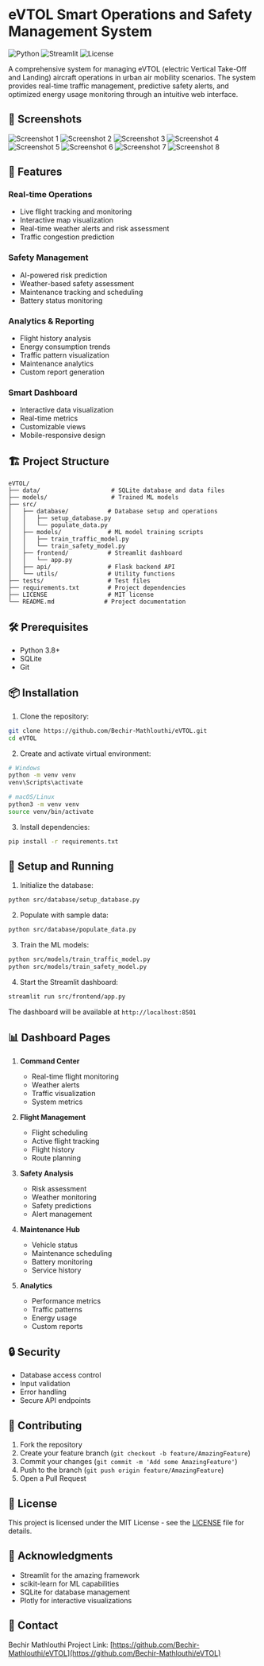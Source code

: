 # eVTOL Smart Operations and Safety Management System

![Python](https://img.shields.io/badge/python-v3.8+-blue.svg)
![Streamlit](https://img.shields.io/badge/streamlit-1.28.2-red.svg)
![License](https://img.shields.io/badge/license-MIT-green.svg)

A comprehensive system for managing eVTOL (electric Vertical Take-Off and Landing) aircraft operations in urban air mobility scenarios. The system provides real-time traffic management, predictive safety alerts, and optimized energy usage monitoring through an intuitive web interface.

## 🚀 Screenshots

![Screenshot 1](screenshots/1.PNG)
![Screenshot 2](screenshots/2.PNG)
![Screenshot 3](screenshots/3.PNG)
![Screenshot 4](screenshots/4.PNG)
![Screenshot 5](screenshots/5.PNG)
![Screenshot 6](screenshots/6.PNG)
![Screenshot 7](screenshots/7.PNG)
![Screenshot 8](screenshots/8.PNG)

## 🚀 Features

### Real-time Operations
- Live flight tracking and monitoring
- Interactive map visualization
- Real-time weather alerts and risk assessment
- Traffic congestion prediction

### Safety Management
- AI-powered risk prediction
- Weather-based safety assessment
- Maintenance tracking and scheduling
- Battery status monitoring

### Analytics & Reporting
- Flight history analysis
- Energy consumption trends
- Traffic pattern visualization
- Maintenance analytics
- Custom report generation

### Smart Dashboard
- Interactive data visualization
- Real-time metrics
- Customizable views
- Mobile-responsive design

## 🏗️ Project Structure

```
eVTOL/
├── data/                    # SQLite database and data files
├── models/                  # Trained ML models
├── src/
│   ├── database/           # Database setup and operations
│   │   ├── setup_database.py
│   │   └── populate_data.py
│   ├── models/             # ML model training scripts
│   │   ├── train_traffic_model.py
│   │   └── train_safety_model.py
│   ├── frontend/           # Streamlit dashboard
│   │   └── app.py
│   ├── api/                # Flask backend API
│   └── utils/              # Utility functions
├── tests/                  # Test files
├── requirements.txt        # Project dependencies
├── LICENSE                 # MIT license
└── README.md              # Project documentation
```

## 🛠️ Prerequisites

- Python 3.8+
- SQLite
- Git

## 📦 Installation

1. Clone the repository:
```bash
git clone https://github.com/Bechir-Mathlouthi/eVTOL.git
cd eVTOL
```

2. Create and activate virtual environment:
```bash
# Windows
python -m venv venv
venv\Scripts\activate

# macOS/Linux
python3 -m venv venv
source venv/bin/activate
```

3. Install dependencies:
```bash
pip install -r requirements.txt
```

## 🚀 Setup and Running

1. Initialize the database:
```bash
python src/database/setup_database.py
```

2. Populate with sample data:
```bash
python src/database/populate_data.py
```

3. Train the ML models:
```bash
python src/models/train_traffic_model.py
python src/models/train_safety_model.py
```

4. Start the Streamlit dashboard:
```bash
streamlit run src/frontend/app.py
```

The dashboard will be available at `http://localhost:8501`

## 📊 Dashboard Pages

1. **Command Center**
   - Real-time flight monitoring
   - Weather alerts
   - Traffic visualization
   - System metrics

2. **Flight Management**
   - Flight scheduling
   - Active flight tracking
   - Flight history
   - Route planning

3. **Safety Analysis**
   - Risk assessment
   - Weather monitoring
   - Safety predictions
   - Alert management

4. **Maintenance Hub**
   - Vehicle status
   - Maintenance scheduling
   - Battery monitoring
   - Service history

5. **Analytics**
   - Performance metrics
   - Traffic patterns
   - Energy usage
   - Custom reports

## 🔒 Security

- Database access control
- Input validation
- Error handling
- Secure API endpoints

## 🤝 Contributing

1. Fork the repository
2. Create your feature branch (`git checkout -b feature/AmazingFeature`)
3. Commit your changes (`git commit -m 'Add some AmazingFeature'`)
4. Push to the branch (`git push origin feature/AmazingFeature`)
5. Open a Pull Request

## 📝 License

This project is licensed under the MIT License - see the [LICENSE](LICENSE) file for details.

## 🙏 Acknowledgments

- Streamlit for the amazing framework
- scikit-learn for ML capabilities
- SQLite for database management
- Plotly for interactive visualizations

## 📧 Contact

Bechir Mathlouthi
Project Link: [https://github.com/Bechir-Mathlouthi/eVTOL](https://github.com/Bechir-Mathlouthi/eVTOL) 